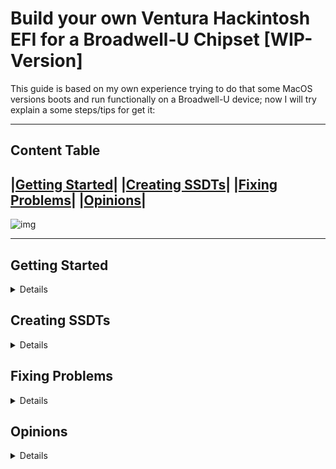 # Build your own Ventura Hackintosh EFI for a Broadwell-U Chipset [WIP-Version]
[Getting Started]: https://github.com/sebasrock156/Acer-E5-572-TMP246-OpenCore/blob/Ventura/GUIDE.md#getting-started
[Creating SSDTs]: https://github.com/sebasrock156/Acer-E5-572-TMP246-OpenCore/blob/Ventura/GUIDE.md#creating-ssdts
[Fixing Problems]: https://github.com/sebasrock156/Acer-E5-572-TMP246-OpenCore/blob/Ventura/GUIDE.md#fixing-problems
[Opinions]: https://github.com/sebasrock156/Acer-E5-572-TMP246-OpenCore/blob/Ventura/GUIDE.md#opinions


This guide is based on my own experience trying to do that some MacOS versions boots and run functionally on a Broadwell-U device; now I will try explain a some steps/tips for get it:


---

Content Table
--------------
|[Getting Started]|
|[Creating SSDTs]|
|[Fixing Problems]|
|[Opinions]|
---------------

![img](https://i.imgur.com/YKIPyaT.png)

---
## Getting Started

<details>

### Hardware Support
 
---
#### About processors/internal graphic cards:

Any Broadwell-U processors are supported until MacOS Monterey; on Ventura, Broadwell processors (and graphics) has been dropped.
But, based on Dortania's Guide, we could fake patch our laptops for try to boot MacOS Ventura.

In this case, the supported hardware is the follow:
 
 
Processor Line | Graphics
--- | :--:
Core i7 Series (U, HQ) | HD 5500/5600/6000, Iris 6100 and Iris Pro 6200
Core i5 Series (U, H) | HD 5500/6000, Iris 6100 and Iris Pro 6200
Core i3 Series U | HD 5500 and Iris 6100
---

**NOT SUPPORTED NATIVELY**: 
 
 Processor Line | Graphics
 --- | :--:
 Pentium | s
 
 ---
 
---
---
  
#### About dedicated/external graphic cards:

Any Nvidia GPUs are dropped from MacOS BigSur, although some Nvidia graphics may be works on latest MacOS versions, the Low Power devices (and older architectures, like Fermi, Kepler and Maxwell) don't works.
  
#### About wireless/bluetooth cards:

#### About audio cards (internal and external):

**For Internal:** In this guide, we talking about [AppleALC's supported cards] and how config it in our Hackintosh EFI.

**For External:** Any USB Audio Card DAC what is compatible with MacOS or Windows may be work.

</details>

## Creating SSDTs

<details>
</details>

## Fixing Problems

<details>
</details>

## Opinions

<details>
</details>

